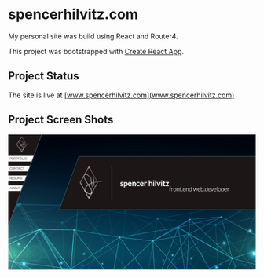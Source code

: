 # spencerhilvitz.com
My personal site was build using React and Router4.

This project was bootstrapped with [Create React App](https://github.com/facebookincubator/create-react-app).

## Project Status
The site is live at [www.spencerhilvitz.com](www.spencerhilvitz.com)

## Project Screen Shots
![Site](./home-img.png)
